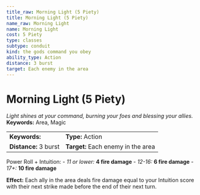 ```yaml
---
title_raw: Morning Light (5 Piety)
title: Morning Light (5 Piety)
name_raw: Morning Light
name: Morning Light
cost: 5 Piety
type: classes
subtype: conduit
kind: the gods command you obey
ability_type: Action
distance: 3 burst
target: Each enemy in the area
---
```


# Morning Light (5 Piety)

*Light shines at your command, burning your foes and blessing your allies.* **Keywords:** Area, Magic

|                       |                                    |
| :-------------------- | :--------------------------------- |
| **Keywords:**         | **Type:** Action                   |
| **Distance:** 3 burst | **Target:** Each enemy in the area |

Power Roll + Intuition: - *11 or lower:* **4 fire damage** - *12-16:* **6 fire damage** - *17+:* **10 fire damage**

**Effect:** Each ally in the area deals fire damage equal to your Intuition score with their next strike made before the end of their next turn.
